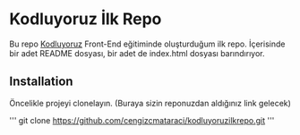 # Kodluyoruz İlk Repo
Bu repo [Kodluyoruz](https://kodluyoruz.org) Front-End eğitiminde oluşturduğum ilk repo. İçerisinde bir adet README dosyası, bir adet de index.html dosyası barındırıyor. 

## Installation
Öncelikle projeyi clonelayın. (Buraya sizin reponuzdan aldığınız link gelecek)

'''
git clone https://github.com/cengizcmataraci/kodluyoruzilkrepo.git
'''
